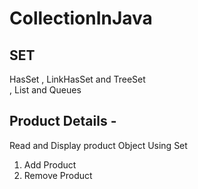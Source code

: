 # CollectionInJava
## SET
HasSet , LinkHasSet and TreeSet<br>
, List and Queues 

## Product Details -
Read and Display product Object Using Set<E> 
1. Add Product<br>
2. Remove Product
